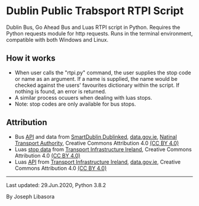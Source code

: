 # Dublin Public Trabsport RTPI Script

Dublin Bus, Go Ahead Bus and Luas RTPI script in Python. Requires the Python requests module for http requests. Runs in the terminal environment, compatible with both Windows and Linux.

## How it works
- When user calls the "rtpi.py" command, the user supplies the stop code or name as an argument. If a name is supplied, the name would be checked against the users' favourites dictionary within the script. If nothing is found, an error is returned.
- A similar process ocuuers when dealing with luas stops.
- Note: stop codes are only available for bus stops.

## Attribution
- Bus [API][1] and data from [SmartDublin Dublinked][1], [data.gov.ie][2], [Natinal Transport Authority][3], Creative Commons Attribution 4.0 [(CC BY 4.0)][4]
- Luas [stop data][6] from [Transport Infrastructure Ireland][5], Creative Commons Attribution 4.0 [(CC BY 4.0)][4]
- Luas [API][7] from [Transport Infrastructure Ireland][5], [data.gov.ie][8], Creative Commons Attribution 4.0 [(CC BY 4.0)][4]

-----------------------------------

Last updated: 29.Jun.2020, Python 3.8.2

By Joseph Libasora

[1]: <https://data.smartdublin.ie/dataset/real-time-passenger-information-rtpi-for-dublin-bus-bus-eireann-luas-and-irish-rail>
[2]: <https://data.gov.ie/dataset/real-time-passenger-information-rtpi-for-dublin-bus-bus-eireann-luas-and-irish-rail>
[3]: <https://data.gov.ie/organization/national-transport-authority>
[4]: <https://creativecommons.org/licenses/by/4.0/>
[5]: <https://data.tii.ie/#luas>
[6]: <https://data.tii.ie/Datasets/Luas/StopLocations/index.html>
[7]: <http://luasforecasts.rpa.ie/analysis/view.aspx>
[8]: <https://data.gov.ie/dataset/luas-forecasting-api>
